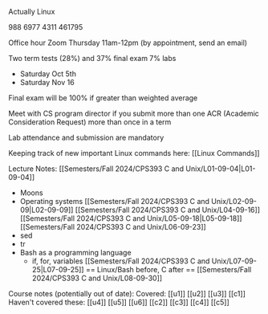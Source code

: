 Actually Linux

988 6977 4311
461795

Office hour Zoom Thursday 11am-12pm (by appointment, send an email)

Two term tests (28%) and 37% final exam 7% labs
- Saturday Oct 5th
- Saturday Nov 16

Final exam will be 100% if greater than weighted average

Meet with CS program director if you submit more than one ACR (Academic Consideration Request) more than once in a term

Lab attendance and submission are mandatory

Keeping track of new important Linux commands here:
[[Linux Commands]]

Lecture Notes:
[[Semesters/Fall 2024/CPS393 C and Unix/L01-09-04|L01-09-04]]
- Moons
- Operating systems
[[Semesters/Fall 2024/CPS393 C and Unix/L02-09-09|L02-09-09]]
[[Semesters/Fall 2024/CPS393 C and Unix/L04-09-16]]
[[Semesters/Fall 2024/CPS393 C and Unix/L05-09-18|L05-09-18]]
[[Semesters/Fall 2024/CPS393 C and Unix/L06-09-23]]
- sed
- tr
- Bash as a programming language
	- if, for, variables
[[Semesters/Fall 2024/CPS393 C and Unix/L07-09-25|L07-09-25]]
\== Linux/Bash before, C after ==
[[Semesters/Fall 2024/CPS393 C and Unix/L08-09-30]]



Course notes (potentially out of date):
Covered:
[[u1]]
[[u2]]
[[u3]]
[[c1]]
Haven't covered these:
[[u4]]
[[u5]]
[[u6]]
[[c2]]
[[c3]]
[[c4]]
[[c5]]